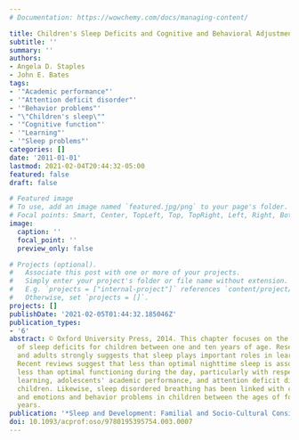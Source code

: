 ```yaml
---
# Documentation: https://wowchemy.com/docs/managing-content/

title: Children's Sleep Deficits and Cognitive and Behavioral Adjustment
subtitle: ''
summary: ''
authors:
- Angela D. Staples
- John E. Bates
tags:
- '"Academic performance"'
- '"Attention deficit disorder"'
- '"Behavior problems"'
- "\"Children's sleep\""
- '"Cognitive function"'
- '"Learning"'
- '"Sleep problems"'
categories: []
date: '2011-01-01'
lastmod: 2021-02-04T20:44:32-05:00
featured: false
draft: false

# Featured image
# To use, add an image named `featured.jpg/png` to your page's folder.
# Focal points: Smart, Center, TopLeft, Top, TopRight, Left, Right, BottomLeft, Bottom, BottomRight.
image:
  caption: ''
  focal_point: ''
  preview_only: false

# Projects (optional).
#   Associate this post with one or more of your projects.
#   Simply enter your project's folder or file name without extension.
#   E.g. `projects = ["internal-project"]` references `content/project/deep-learning/index.md`.
#   Otherwise, set `projects = []`.
projects: []
publishDate: '2021-02-05T01:44:32.185046Z'
publication_types:
- '6'
abstract: © Oxford University Press, 2014. This chapter focuses on the consequences
  of sleep deficits for children between one and ten years of age. Research on adolescents
  and adults strongly suggests that sleep plays important roles in learning and behavior.
  Recent reviews suggest that less than optimal nighttime sleep is associated with
  less than optimal functioning during the day, particularly with respect to adults'
  learning, adolescents' academic performance, and attention deficit disorders in
  children. Likewise, sleep disordered breathing has been linked with cognitive functioning
  and emotions and behavior problems in children between the ages of four and sixteen
  years.
publication: '*Sleep and Development: Familial and Socio-Cultural Considerations*'
doi: 10.1093/acprof:oso/9780195395754.003.0007
---
```

